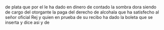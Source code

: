 de plata que por el le ha dado en dinero de contado la sombra dora siendo de cargo del otorgante la paga del derecho de alcohala que ha satisfecho al señor oficial Rej y quien en prueba de su recibo ha dado la boleta que se inserta y dice asi y de